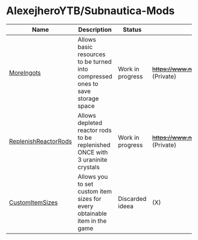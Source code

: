 # AlexejheroYTB/Subnautica-Mods 

| Name | Description | Status | Nexus Page Link | 
|-|-|-|-|
| <a href=https://github.com/AlexejheroYTB/Subnautica-Mods/tree/master/MoreIngots> MoreIngots </a> | Allows basic resources to be turned into compressed ones to save storage space | Work in progress | <strike>https://www.nexusmods.com/subnautica/mods/60</strike> (Private) |
| <a href=https://github.com/AlexejheroYTB/Subnautica-Mods/tree/master/ReplenishReactorRods> ReplenishReactorRods </a> | Allows depleted reactor rods to be replenished ONCE with 3 uraninite crystals | Work in progress | <strike>https://www.nexusmods.com/subnautica/mods/62</strike> (Private) |
| <a href=https://github.com/AlexejheroYTB/Subnautica-Mods/tree/master/CustomItemSizes> CustomItemSizes </a> | Allows you to set custom item sizes for every obtainable item in the game | Discarded ideea | (X) |
